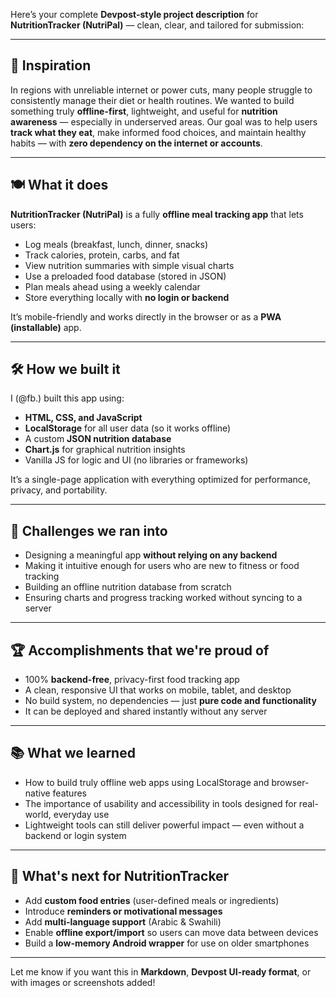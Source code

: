 Here’s your complete **Devpost-style project description** for **NutritionTracker (NutriPal)** — clean, clear, and tailored for submission:

---

## 🌱 Inspiration

In regions with unreliable internet or power cuts, many people struggle to consistently manage their diet or health routines. We wanted to build something truly **offline-first**, lightweight, and useful for **nutrition awareness** — especially in underserved areas. Our goal was to help users **track what they eat**, make informed food choices, and maintain healthy habits — with **zero dependency on the internet or accounts**.

---

## 🍽️ What it does

**NutritionTracker (NutriPal)** is a fully **offline meal tracking app** that lets users:

* Log meals (breakfast, lunch, dinner, snacks)
* Track calories, protein, carbs, and fat
* View nutrition summaries with simple visual charts
* Use a preloaded food database (stored in JSON)
* Plan meals ahead using a weekly calendar
* Store everything locally with **no login or backend**

It’s mobile-friendly and works directly in the browser or as a **PWA (installable)** app.

---

## 🛠️ How we built it

I (@fb.) built this app using:

* **HTML, CSS, and JavaScript**
* **LocalStorage** for all user data (so it works offline)
* A custom **JSON nutrition database**
* **Chart.js** for graphical nutrition insights
* Vanilla JS for logic and UI (no libraries or frameworks)

It’s a single-page application with everything optimized for performance, privacy, and portability.

---

## 🧗 Challenges we ran into

* Designing a meaningful app **without relying on any backend**
* Making it intuitive enough for users who are new to fitness or food tracking
* Building an offline nutrition database from scratch
* Ensuring charts and progress tracking worked without syncing to a server

---

## 🏆 Accomplishments that we're proud of

* 100% **backend-free**, privacy-first food tracking app
* A clean, responsive UI that works on mobile, tablet, and desktop
* No build system, no dependencies — just **pure code and functionality**
* It can be deployed and shared instantly without any server

---

## 📚 What we learned

* How to build truly offline web apps using LocalStorage and browser-native features
* The importance of usability and accessibility in tools designed for real-world, everyday use
* Lightweight tools can still deliver powerful impact — even without a backend or login system

---

## 🚀 What's next for NutritionTracker

* Add **custom food entries** (user-defined meals or ingredients)
* Introduce **reminders or motivational messages**
* Add **multi-language support** (Arabic & Swahili)
* Enable **offline export/import** so users can move data between devices
* Build a **low-memory Android wrapper** for use on older smartphones

---

Let me know if you want this in **Markdown**, **Devpost UI-ready format**, or with images or screenshots added!
